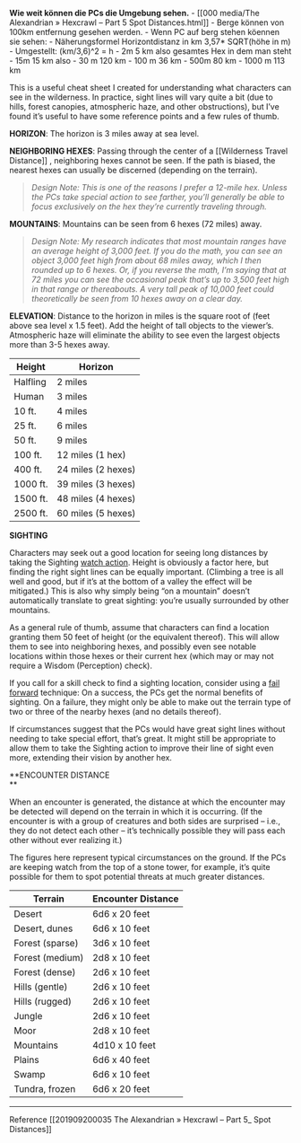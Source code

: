 **Wie weit können die PCs die Umgebung sehen.** 
		- [[000 media/The Alexandrian » Hexcrawl – Part 5 Spot Distances.html]]
			- Berge können von 100km entfernung gesehen werden.
			- Wenn PC auf berg stehen köennen sie sehen: 
				- Näherungsformel Horizontdistanz in km 3,57* SQRT(höhe in m)
				- Umgestellt: (km/3,6)^2 = h
					- 2m 5 km also gesamtes Hex in dem man steht
					- 15m 15 km also 
					- 30 m 120 km
					- 100 m 36 km
					- 500m 80 km 
					- 1000 m 113 km



This is a useful cheat sheet I created for understanding what characters can see in the wilderness. In practice, sight lines will vary quite a bit (due to hills, forest canopies, atmospheric haze, and other obstructions), but I’ve found it’s useful to have some reference points and a few rules of thumb.

**HORIZON**: The horizon is 3 miles away at sea level.

**NEIGHBORING HEXES**: Passing through the center of a [[Wilderness Travel Distance]] , neighboring hexes cannot be seen. If the path is biased, the nearest hexes can usually be discerned (depending on the terrain).

> _Design Note: This is one of the reasons I prefer a 12-mile hex. Unless the PCs take special action to see farther, you’ll generally be able to focus exclusively on the hex they’re currently traveling through._

**MOUNTAINS**: Mountains can be seen from 6 hexes (72 miles) away.

> _Design Note: My research indicates that most mountain ranges have an average height of 3,000 feet. If you do the math, you can see an object 3,000 feet high from about 68 miles away, which I then rounded up to 6 hexes. Or, if you reverse the math, I’m saying that at 72 miles you can see the occasional peak that’s up to 3,500 feet high in that range or thereabouts. A very tall peak of 10,000 feet could theoretically be seen from 10 hexes away on a clear day._

**ELEVATION**: Distance to the horizon in miles is the square root of (feet above sea level x 1.5 feet). Add the height of tall objects to the viewer’s. Atmospheric haze will eliminate the ability to see even the largest objects more than 3-5 hexes away.

| **Height** | **Horizon** |
| --- | --- |
| Halfling | 2 miles |
| Human | 3 miles |
| 10 ft. | 4 miles |
| 25 ft. | 6 miles |
| 50 ft. | 9 miles |
| 100 ft. | 12 miles (1 hex) |
| 400 ft. | 24 miles (2 hexes) |
| 1000 ft. | 39 miles (3 hexes) |
| 1500 ft. | 48 miles (4 hexes) |
| 2500 ft. | 60 miles (5 hexes) |

**SIGHTING**

Characters may seek out a good location for seeing long distances by taking the Sighting [watch action](https://thealexandrian.net/wordpress/46116/roleplaying-games/5e-hexcrawl-part-3-watch-actions). Height is obviously a factor here, but finding the right sight lines can be equally important. (Climbing a tree is all well and good, but if it’s at the bottom of a valley the effect will be mitigated.) This is also why simply being “on a mountain” doesn’t automatically translate to great sighting: you’re usually surrounded by other mountains.

As a general rule of thumb, assume that characters can find a location granting them 50 feet of height (or the equivalent thereof). This will allow them to see into neighboring hexes, and possibly even see notable locations within those hexes or their current hex (which may or may not require a Wisdom (Perception) check).

If you call for a skill check to find a sighting location, consider using a [fail forward](https://thealexandrian.net/wordpress/38140/roleplaying-games/art-of-rulings-part-6-fictional-cleromancy) technique: On a success, the PCs get the normal benefits of sighting. On a failure, they might only be able to make out the terrain type of two or three of the nearby hexes (and no details thereof).

If circumstances suggest that the PCs would have great sight lines without needing to take special effort, that’s great. It might still be appropriate to allow them to take the Sighting action to improve their line of sight even more, extending their vision by another hex.

**ENCOUNTER DISTANCE  
**

When an encounter is generated, the distance at which the encounter may be detected will depend on the terrain in which it is occurring. (If the encounter is with a group of creatures and both sides are surprised – i.e., they do not detect each other – it’s technically possible they will pass each other without ever realizing it.)

The figures here represent typical circumstances on the ground. If the PCs are keeping watch from the top of a stone tower, for example, it’s quite possible for them to spot potential threats at much greater distances.

| **Terrain** | **Encounter Distance** |
| --- | --- |
| Desert | 6d6 x 20 feet |
| Desert, dunes | 6d6 x 10 feet |
| Forest (sparse) | 3d6 x 10 feet |
| Forest (medium) | 2d8 x 10 feet |
| Forest (dense) | 2d6 x 10 feet |
| Hills (gentle) | 2d6 x 10 feet |
| Hills (rugged) | 2d6 x 10 feet |
| Jungle | 2d6 x 10 feet |
| Moor | 2d8 x 10 feet |
| Mountains | 4d10 x 10 feet |
| Plains | 6d6 x 40 feet |
| Swamp | 6d6 x 10 feet |
| Tundra, frozen | 6d6 x 20 feet |
---
Reference
[[201909200035 The Alexandrian » Hexcrawl – Part 5_ Spot Distances]]